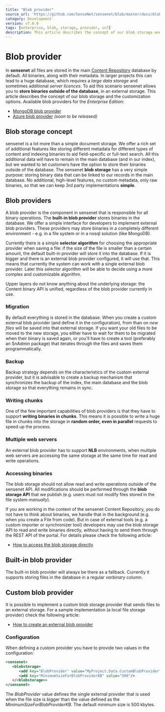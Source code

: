 ```yaml
---
title: "Blob provider"
source_url: 'https://github.com/SenseNet/sensenet/blob/master/docs/blob-provider.md'
category: Development
version: v7.0.0
tags: [enterprise, blob, storage, provider, sn7]
description: This article describes the concept of our blob storage and the customization options.
---
```


# Blob provider

In **sensenet** all files are stored in the main [Content Repository](content-repository.md) database by default. All binaries, along with their metadata. In larger projects this can lead to a huge database, which requires a *large data storage* and sometimes additional *server licences*. To aid this scenario sensenet allows you to **store binaries outside of the database**, in an external storage. This article describes the concept of our blob storage and the customization options. Available blob providers for the *Enterprise Edition*:

-   [MongoDB blob provider](https://community.sensenet.com/docs/mongodb-provider)
-   [Azure blob provider](https://community.sensenet.com/docs/azureblob-provider) *(soon to be released)*

## Blob storage concept

sensenet is a lot more than a simple document storage. We offer a rich set of additional features like storing different metadata for different types of content and indexing binaries to aid field-specific or full-text search. All this additional data will have to remain in the main database (and in our index), but we wanted to let customers have the option to store their binaries outside of the database. The sensenet **blob storage** has a very simple purpose: storing binary data that can be linked to our records in the main database. No additional, high-level features, no custom metadata, only raw binaries, so that we can keep 3rd party implementations **simple**.

## Blob providers

A blob provider is the component in sensenet that is responsible for all binary operations. The **built-in blob provider** stores binaries in the database. We offer a simple interface for developers to implement external blob providers. These providers may store binaries in a completely different environment - e.g. in a file system or in a nosql solution (like MongoDB).

Currently there is a simple **selector algorithm** for choosing the appropriate provider when saving a file: if the size of the file is smaller than a certain amount, the default built-in provider will store it into the database. If it is bigger and there is an external blob provider configured, it will use that. This means that currently the system can work with a single external blob provider. Later this selector algorithm will be able to decide using a more complex and customizable algorithm.

Upper layers do not know anything about the underlying storage: the Content binary API is unified, regardless of the blob provider currently in use.

### Migration

By default everything is stored in the database. When you create a custom external blob provider (and define it in the configuration), from than on *new files* will be saved into that external storage. If you want your old files to be moved to the new storage, you either have to wait for them to be migrated when their binary is saved again, or you'll have to create a tool (preferably an SnAdmin package) that iterates through the files and saves them programmatically.

### Backup

Backup strategy depends on the characteristics of the custom external provider, but it is advisable to create a backup mechanism that synchronizes the backup of the index, the main database and the blob storage so that everything remains in sync.

### Writing chunks

One of the few important capabilities of blob providers is that they have to support **writing binaries in chunks**. This means it is possible to write a huge file in chunks into the storage in **random order, even in parallel** requests to speed up the process.

### Multiple web servers

An external blob provider has to support **NLB** environments, when multiple web servers are accessing the same storage at the same time for read and write operations.

### Accessing binaries

The blob storage should not allow read and write operations outside of the sensenet API. All modifications should be performed through the **blob storage API** that we publish (e.g. users must not modify files stored in the file system *manually*).

If you are working in the context of the sensenet Content Repository, you do not have to think about binaries, we handle that in the background (e.g. when you create a File from code). But in case of external tools (e.g. a custom importer or synchronizer tool) developers may use the blob storage API to read and write binaries directly, without having to send them through the REST API of the portal. For details please check the following article:

-   [How to access the blob storage directly](https://community.sensenet.com/docs/tutorials/how-to-access-the-blob-storage-directly)

## Built-in blob provider

The built-in blob provider will always be there as a fallback. Currently it supports storing files in the database in a regular *varbinary* column.

## Custom blob provider

It is possible to implement a custom blob storage provider that sends files to an external storage. For a sample implementation (a local file storage provider) check the following article:

- [How to create an external blob provider](https://community.sensenet.com/docs/tutorials/how-to-create-an-external-blob-provider)

### Configuration

When defining a custom provider you have to provide two values in the configuration:

``` xml
<sensenet>
   <blobstorage>
      <add key="BlobProvider" value="MyProject.Data.CustomBlobProvider"/>
      <add key="MinimumSizeForBlobProviderKB" value="500"/>
   </<blobstorage>>
</sensenet>
```

The *BlobProvider* value defines the single external provider that is used when the file size is bigger than the value defined as the *MinimumSizeForBlobProviderKB*. The default minimum size is 500 kbytes.
